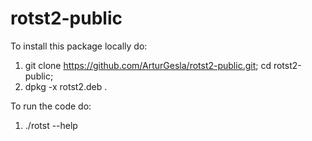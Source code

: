 # rotst2-public
To install this package locally do:
1) git clone https://github.com/ArturGesla/rotst2-public.git; cd rotst2-public;
2) dpkg -x rotst2.deb .

To run the code do:
1) ./rotst --help

